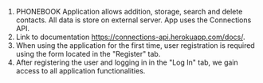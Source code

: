 1) PHONEBOOK Application allows addition, storage, search and delete contacts. All data is store on external server. App uses the Connections API.
2) Link to documentation https://connections-api.herokuapp.com/docs/.
3) When using the application for the first time, user registration is required using the form located in the "Register" tab.
4) After registering the user and logging in in the "Log In" tab, we gain access to all application functionalities.